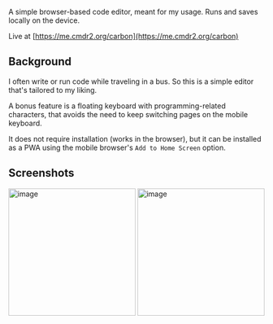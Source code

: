 A simple browser-based code editor, meant for my usage. Runs and saves locally on the device.

Live at [https://me.cmdr2.org/carbon](https://me.cmdr2.org/carbon)

## Background
I often write or run code while traveling in a bus. So this is a simple editor that's tailored to my liking.

A bonus feature is a floating keyboard with programming-related characters, that avoids the need to keep switching pages on the mobile keyboard.

It does not require installation (works in the browser), but it can be installed as a PWA using the mobile browser's `Add to Home Screen` option.

## Screenshots

<img height="250" alt="image" src="https://github.com/user-attachments/assets/299a16e6-5d95-4027-be32-dd25f48ad807" />
<img height="250" alt="image" src="https://github.com/user-attachments/assets/9b4ea67c-cebd-48bf-a7cf-e6c561ba862b" />
